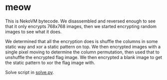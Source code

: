 # meow

This is NekoVM bytecode. We disassembled and reversed enough to see that it only
encrypts 768x768 images, then we started encrypting random images to see what it
does.

We determined that all the encryption does is shuffle the columns in some static
way and xor a static pattern on top. We then encrypted images with a single
pixel moving to determine the column permutation, then used that to unshuffle
the encrypted flag image. We then encrypted a blank image to get the static
pattern to xor the flag image with.

Solve script in [solve.py](solve.py).
